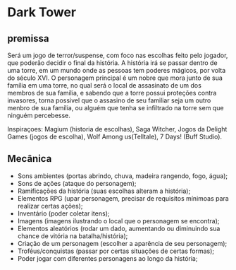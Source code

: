 # Dark Tower
## premissa

Será um jogo de terror/suspense, com foco nas escolhas feito pelo jogador, que poderão decidir o final da história. A história irá se passar dentro de uma torre, em um mundo onde as pessoas tem poderes mágicos, por volta do século XVI. O personagem principal é um nobre que mora junto de sua família em uma torre, no qual será o local de assasinato de um dos membros de sua família, e sabendo que a torre possui proteções contra invasores, torna possivel que o assasino de seu familiar seja um outro menbro de sua família, ou alguém que tenha se infiltrado na torre sem que ninguém percebesse.

 Inspiraçoes: Magium (historia de escolhas), Saga Witcher, Jogos da Delight Games (jogos de escolha), Wolf Among us(Telltale), 7 Days! (Buff Studio).

## Mecânica

- Sons ambientes (portas abrindo, chuva, madeira rangendo, fogo, água);
- Sons de ações (ataque do personagem);
- Ramificações da história (suas escolhas alteram a história);
- Elementos RPG (upar personagem, precisar de requisitos mínimoas para realizar certas ações);
- Inventário (poder coletar itens);
- Imagens (imagens ilustrando o local que o personagem se encontra);
- Elementos aleatórios (rodar um dado, aumentando ou diminuindo sua chance de vitória na batalha/história);
- Criação de um personagem (escolher a aparência de seu personagem);
- Troféus/conquistas (passar por certas situações de certas formas);
- Poder jogar com diferentes personagens ao longo da história;